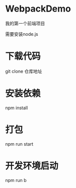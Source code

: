 # WebpackDemo
我的第一个前端项目

需要安装node.js
# 下载代码
git clone 仓库地址
# 安装依赖
npm install
# 打包
npm run start
# 开发环境启动
npm run b

